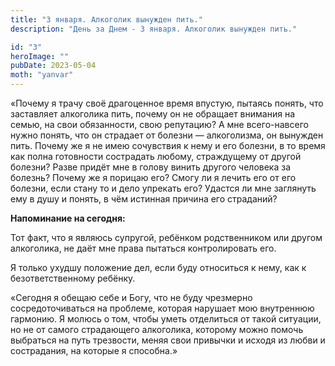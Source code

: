 ```yaml
---
title: "3 января. Алкоголик вынужден пить."
description: "День за Днем - 3 января. Алкоголик вынужден пить."

id: "3"
heroImage: ""
pubDate: 2023-05-04
moth: "yanvar"
---
```


«Почему я трачу своё драгоценное время впустую, пытаясь понять, что заставляет
алкоголика пить, почему он не обращает внимания на семью, на свои обязанности,
свою репутацию? А мне всего-навсего нужно понять, что он страдает от болезни —
алкоголизма, он вынужден пить. Почему же я не имею сочувствия к нему и его
болезни, в то время как полна готовности сострадать любому, страждущему от
другой болезни? Разве придёт мне в голову винить другого человека за болезнь?
Почему же я порицаю его? Смогу ли я лечить его от его болезни, если стану то и
дело упрекать его? Удастся ли мне заглянуть ему в душу и понять, в чём
истинная причина его страданий?

**Напоминание на сегодня:**

Тот факт, что я являюсь супругой, ребёнком родственником или другом
алкоголика, не даёт мне права пытаться контролировать его.

Я только ухудшу положение дел, если буду относиться к нему, как к
безответственному ребёнку.

«Сегодня я обещаю себе и Богу, что не буду чрезмерно сосредоточиваться на
проблеме, которая нарушает мою внутреннюю гармонию. Я молюсь о том, чтобы
уметь отделиться от такой ситуации, но не от самого страдающего алкоголика,
которому можно помочь выбраться на путь трезвости, меняя свои привычки и
исходя из любви и сострадания, на которые я способна.»
